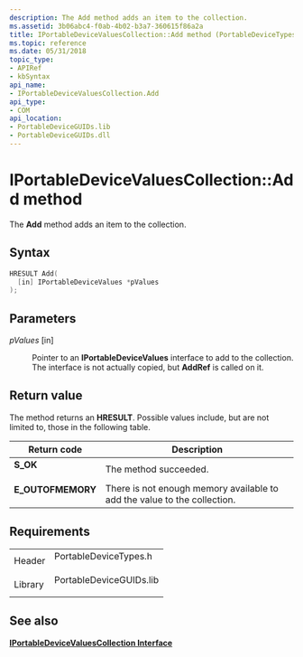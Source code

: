 ```yaml
---
description: The Add method adds an item to the collection.
ms.assetid: 3b06abc4-f0ab-4b02-b3a7-360615f86a2a
title: IPortableDeviceValuesCollection::Add method (PortableDeviceTypes.h)
ms.topic: reference
ms.date: 05/31/2018
topic_type: 
- APIRef
- kbSyntax
api_name: 
- IPortableDeviceValuesCollection.Add
api_type: 
- COM
api_location: 
- PortableDeviceGUIDs.lib
- PortableDeviceGUIDs.dll
---
```


# IPortableDeviceValuesCollection::Add method

The **Add** method adds an item to the collection.

## Syntax


```C++
HRESULT Add(
  [in] IPortableDeviceValues *pValues
);
```



## Parameters

<dl> <dt>

*pValues* \[in\]
</dt> <dd>

Pointer to an **IPortableDeviceValues** interface to add to the collection. The interface is not actually copied, but **AddRef** is called on it.

</dd> </dl>

## Return value

The method returns an **HRESULT**. Possible values include, but are not limited to, those in the following table.



| Return code                                                                                   | Description                                                                         |
|-----------------------------------------------------------------------------------------------|-------------------------------------------------------------------------------------|
| <dl> <dt>**S\_OK**</dt> </dl>          | The method succeeded.<br/>                                                    |
| <dl> <dt>**E\_OUTOFMEMORY**</dt> </dl> | There is not enough memory available to add the value to the collection.<br/> |



 

## Requirements



|                    |                                                                                                    |
|--------------------|----------------------------------------------------------------------------------------------------|
| Header<br/>  | <dl> <dt>PortableDeviceTypes.h</dt> </dl>   |
| Library<br/> | <dl> <dt>PortableDeviceGUIDs.lib</dt> </dl> |



## See also

<dl> <dt>

[**IPortableDeviceValuesCollection Interface**](iportabledevicevaluescollection.md)
</dt> </dl>

 

 





